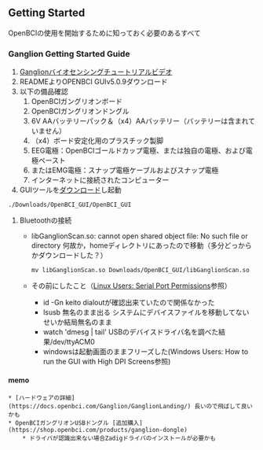 
## Getting Started

OpenBCIの使用を開始するために知っておく必要のあるすべて

### Ganglion Getting Started Guide

1. [Ganglionバイオセンシングチュートリアルビデオ](https://www.youtube.com/watch?v=l13R_99h0qQ&feature=youtu.be)
1. READMEよりOPENBCI GUIv5.0.9ダウンロード
1. 以下の備品確認
	1. OpenBCIガングリオンボード
	1. OpenBCIガングリオンドングル
	1. 6V AAバッテリーパック＆（x4）AAバッテリー（バッテリーは含まれていません）
	1. （x4）ボード安定化用のプラスチック製脚
	1. EEG電極：OpenBCIゴールドカップ電極、または独自の電極、および電極ペースト
	1. またはEMG電極：スナップ電極ケーブルおよびスナップ電極
	1. インターネットに接続されたコンピューター
1. GUIツールを[ダウンロード](https://docs.openbci.com/Software/OpenBCISoftware/GUIDocs/#installing-the-openbci-gui-as-a-standalone-application)し起動
```
./Downloads/OpenBCI_GUI/OpenBCI_GUI
```
1. Bluetoothの接続
	* libGanglionScan.so: cannot open shared object file: No such file or directory
		何故か，homeディレクトリにあったので移動（多分どっからかダウンロードした？）
		```
		mv libGanglionScan.so Downloads/OpenBCI_GUI/libGanglionScan.so
		```

	* その前にしたこと（[Linux Users: Serial Port Permissions](https://docs.openbci.com/Software/OpenBCISoftware/GUIDocs/#installing-the-openbci-gui-as-a-standalone-application)参照）
		* id -Gn keito
		 	dialoutが確認出来ていたので関係なかった
		* lsusb
		 	無名のまま出る システムにデバイスファイルを移動してないせいか結局無名のまま
		* watch 'dmesg | tail'
			USBのデバイスドライバ名を調べた結果/dev/ttyACM0
		* windowsは起動画面のままフリーズした(Windows Users: How to run the GUI with High DPI Screens参照)




	
#### memo
	* [ハードウェアの詳細](https://docs.openbci.com/Ganglion/GanglionLanding/) 長いので飛ばして良いかも
	* OpenBCIガングリオンUSBドングル [追加購入](https://shop.openbci.com/products/ganglion-dongle)
		* ドライバが認識出来ない場合Zadigドライバのインストールが必要かも
	

